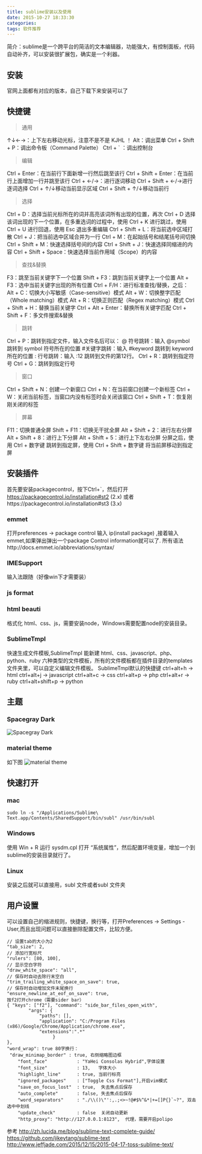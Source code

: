 ```yaml
---
title: sublime安装以及使用
date: 2015-10-27 18:33:30
categories: 
tags: 软件推荐
---
```


简介：sublime是一个跨平台的简洁的文本编辑器，功能强大，有控制面板，代码自动补齐，可以安装很扩展包，确实是一个利器。
## 安装
官网上面都有对应的版本，自己下载下来安装可以了
##  快捷键
>通用

↑↓←→：上下左右移动光标，注意不是不是 KJHL ！
Alt：调出菜单
Ctrl + Shift + P：调出命令板（Command Palette）
Ctrl + ` ：调出控制台
>编辑

Ctrl + Enter：在当前行下面新增一行然后跳至该行
Ctrl + Shift + Enter：在当前行上面增加一行并跳至该行
Ctrl + ←/→：进行逐词移动
Ctrl + Shift + ←/→进行逐词选择
Ctrl + ↑/↓移动当前显示区域
Ctrl + Shift + ↑/↓移动当前行
>选择

Ctrl + D：选择当前光标所在的词并高亮该词所有出现的位置，再次 Ctrl + D 选择该词出现的下一个位置，在多重选词的过程中，使用 Ctrl + K 进行跳过，使用 Ctrl + U 进行回退，使用 Esc 退出多重编辑
Ctrl + Shift + L：将当前选中区域打散
Ctrl + J：把当前选中区域合并为一行
Ctrl + M：在起始括号和结尾括号间切换
Ctrl + Shift + M：快速选择括号间的内容
Ctrl + Shift + J：快速选择同缩进的内容
Ctrl + Shift + Space：快速选择当前作用域（Scope）的内容
>查找&替换

F3：跳至当前关键字下一个位置
Shift + F3：跳到当前关键字上一个位置
Alt + F3：选中当前关键字出现的所有位置
Ctrl + F/H：进行标准查找/替换，之后：
Alt + C：切换大小写敏感（Case-sensitive）模式
Alt + W：切换整字匹配（Whole matching）模式
Alt + R：切换正则匹配（Regex matching）模式
Ctrl + Shift + H：替换当前关键字
Ctrl + Alt + Enter：替换所有关键字匹配
Ctrl + Shift + F：多文件搜索&替换
>跳转

Ctrl + P：跳转到指定文件，输入文件名后可以：
@ 符号跳转：输入 @symbol 跳转到 symbol 符号所在的位置
#关键字跳转：输入 #keyword 跳转到 keyword 所在的位置
: 行号跳转：输入 :12 跳转到文件的第12行。
Ctrl + R：跳转到指定符号
Ctrl + G：跳转到指定行号
>窗口

Ctrl + Shift + N：创建一个新窗口
Ctrl + N：在当前窗口创建一个新标签
Ctrl + W：关闭当前标签，当窗口内没有标签时会关闭该窗口
Ctrl + Shift + T：恢复刚刚关闭的标签
>屏幕

F11：切换普通全屏
Shift + F11：切换无干扰全屏
Alt + Shift + 2：进行左右分屏
Alt + Shift + 8：进行上下分屏
Alt + Shift + 5：进行上下左右分屏
分屏之后，使用 Ctrl + 数字键 跳转到指定屏，使用 Ctrl + Shift + 数字键 将当前屏移动到指定屏
##  安装插件
首先要安装packagecontrol，按下Ctrl+`，然后打开
https://packagecontrol.io/installation#st2 (2.x)
或者https://packagecontrol.io/installation#st3 (3.x)

### emmet
打开preferences -> package control  输入 ip(install package) ,接着输入emmet,如果弹出弹出一个package Control information就可以了.
所有语法http://docs.emmet.io/abbreviations/syntax/
### IMESupport
输入法跟随（好像win下才需要装）
### js format
### html beauti
格式化 html、css、js，需要安装node，Windows需要配置node的安装目录。
### SublimeTmpl 
快速生成文件模板,SublimeTmpl 能新建 html、css、javascript、php、python、ruby 六种类型的文件模板，所有的文件模板都在插件目录的templates文件夹里，可以自定义编辑文件模板。
SublimeTmpl默认的快捷键
ctrl+alt+h → html
ctrl+alt+j → javascript
ctrl+alt+c → css
ctrl+alt+p → php
ctrl+alt+r → ruby
ctrl+alt+shift+p → python
## 主题
### Spacegray Dark
![Spacegray Dark](https://packagecontrol.io/readmes/img/ca28f488fbf053507cecba3aa8f8636d8195ba58.png)
### material theme
如下图
![material theme](https://packagecontrol.io/readmes/img/4db1efeb44fd6fb00332a28f3228db7eefc0769e.gif)
## 快速打开

### mac
`sudo ln -s "/Applications/Sublime\ Text.app/Contents/SharedSupport/bin/subl" /usr/bin/subl`
### Windows
使用 Win + R 运行 sysdm.cpl 打开 “系统属性”，然后配置环境变量，增加一个到sublime的安装目录就行了。
### Linux
安装之后就可以直接用，subl  文件或者subl 文件夹

## 用户设置
可以设置自己的缩进规则，快捷键，换行等，打开Preferences -> Settings - User,而且出现问题可以直接删除配置文件，比较方便。
```
// 设置tab的大小为2
"tab_size": 2,
// 添加行宽标尺
"rulers": [80, 100],
// 显示空白字符
"draw_white_space": "all",
// 保存时自动去除行末空白
"trim_trailing_white_space_on_save": true,
// 保存时自动增加文件末尾换行
"ensure_newline_at_eof_on_save": true,
按f2打开chrome（需要sider bar）
{ "keys": ["f2"], "command": "side_bar_files_open_with",
        "args": {
            "paths": [],
            "application": "C:/Program Files (x86)/Google/Chrome/Application/chrome.exe",
            "extensions":".*"
                 }
},
"word_wrap": true 80字换行：
 "draw_minimap_border" : true, 右侧缩略图边框
    "font_face"           : "YaHei Consolas Hybrid",字体设置
    "font_size"           : 13,   字体大小
    "highlight_line"      : true, 当前行标亮
    "ignored_packages"    : ["Toggle Css Format"],开启vim模式
    "save_on_focus_lost"  : true,  失去焦点后保存
    "auto_complete"       : false, 失去焦点后保存
    "word_separators"     : "./\\()\"':,.;<>~!@#$%^&*|+=[]P{}`~?", 双击选中中划线
    "update_check"        : false  关闭自动更新
    "http_proxy": "http://127.0.0.1:8123",  代理，需要开启polipo
```

参考
http://zh.lucida.me/blog/sublime-text-complete-guide/
https://github.com/jikeytang/sublime-text
http://www.jeffjade.com/2015/12/15/2015-04-17-toss-sublime-text/
